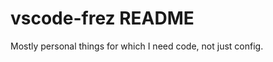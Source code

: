vscode-frez README
==================

Mostly personal things for which I need code, not just config.
